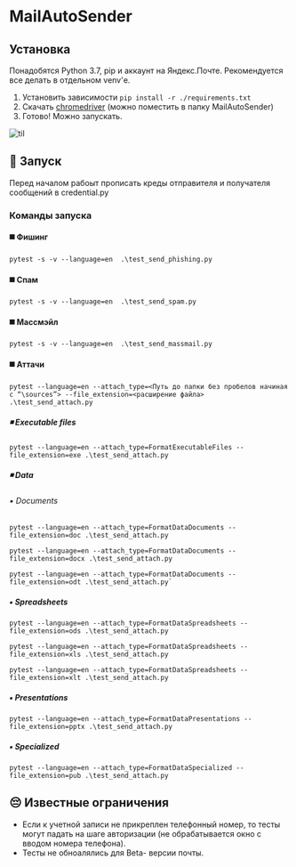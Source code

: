 # MailAutoSender

Установка
-------------------------
Понадобятся Python 3.7, pip и аккаунт на Яндекс.Почте. Рекомендуется все делать в отдельном venv'е.
1. Установить зависимости
`pip install -r ./requirements.txt`
2. Скачать [chromedriver](https://chromedriver.chromium.org/) (можно поместить в папку MailAutoSender)
3. Готово! Можно запускать.

![til](https://github.com/RomanBaggins/MailAutoSender/blob/master/example.gif)

:rocket: Запуск
-------------------------
Перед началом рабоыт прописать креды отправителя и получателя сообщений в credential.py
### Команды запуска
#### :black_medium_square: Фишинг
```
pytest -s -v --language=en  .\test_send_phishing.py
```
#### :black_medium_square: Спам
```
pytest -s -v --language=en  .\test_send_spam.py
```
#### :black_medium_square: Массмэйл
```
pytest -s -v --language=en  .\test_send_massmail.py
```
#### :black_medium_square: Аттачи
```
pytest --language=en --attach_type=<Путь до папки без пробелов начиная с “\sources”> --file_extension=<расширение файла> .\test_send_attach.py
```
##### :black_medium_small_square: Executable files
```
pytest --language=en --attach_type=FormatExecutableFiles --file_extension=exe .\test_send_attach.py
```
##### :black_medium_small_square: Data
###### :black_small_square: Documents
```
pytest --language=en --attach_type=FormatDataDocuments --file_extension=doc .\test_send_attach.py
```
```
pytest --language=en --attach_type=FormatDataDocuments --file_extension=docx .\test_send_attach.py
```
```
pytest --language=en --attach_type=FormatDataDocuments --file_extension=odt .\test_send_attach.py`
```
##### :black_small_square: Spreadsheets
```
pytest --language=en --attach_type=FormatDataSpreadsheets --file_extension=ods .\test_send_attach.py
```
```
pytest --language=en --attach_type=FormatDataSpreadsheets --file_extension=xls .\test_send_attach.py
```
```
pytest --language=en --attach_type=FormatDataSpreadsheets --file_extension=xlt .\test_send_attach.py
```
##### :black_small_square: Presentations
```
pytest --language=en --attach_type=FormatDataPresentations --file_extension=pptx .\test_send_attach.py
```
##### :black_small_square: Specialized
```
pytest --language=en --attach_type=FormatDataSpecialized --file_extension=pub .\test_send_attach.py
```
:pensive: Известные ограничения 
-------------------------
* Если к учетной записи не прикреплен телефонный номер, то тесты могут падать на шаге авторизации (не обрабатывается окно с вводом номера телефона).
* Тесты не обноалялись для Beta- версии почты.
